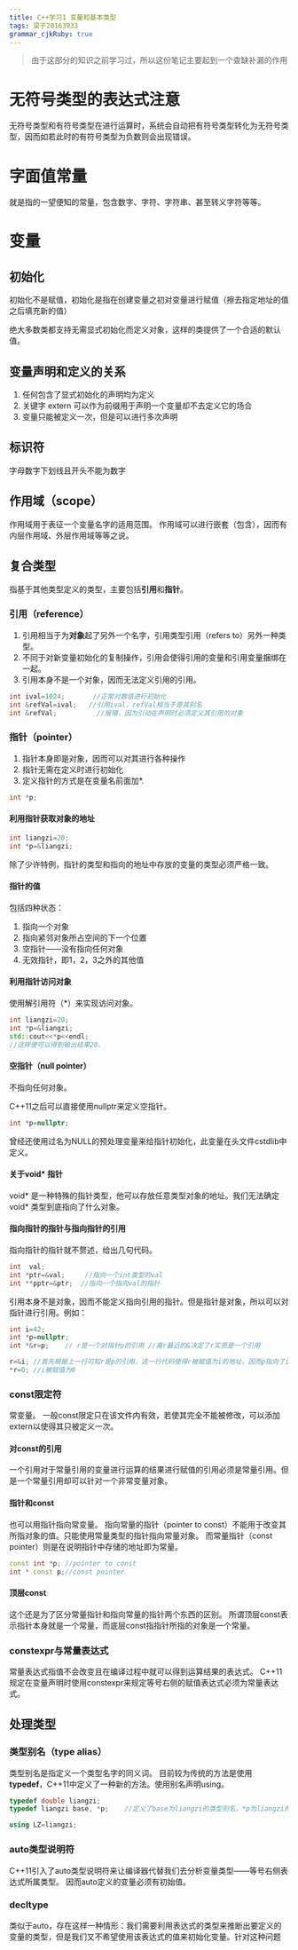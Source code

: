 ```yaml
---
title: C++学习1 变量和基本类型
tags: 梁子20163933
grammar_cjkRuby: true
---
```


> 由于这部分的知识之前学习过，所以这份笔记主要起到一个查缺补漏的作用

# 无符号类型的表达式注意
无符号类型和有符号类型在进行运算时，系统会自动把有符号类型转化为无符号类型，因而如若此时的有符号类型为负数则会出现错误。
# 字面值常量
就是指的一望便知的常量，包含数字、字符、字符串、甚至转义字符等等。
# 变量
## 初始化
初始化不是赋值，初始化是指在创建变量之初对变量进行赋值（擦去指定地址的值之后填充新的值）

绝大多数类都支持无需显式初始化而定义对象，这样的类提供了一个合适的默认值。
## 变量声明和定义的关系
1. 任何包含了显式初始化的声明均为定义
2. 关键字 extern 可以作为前缀用于声明一个变量却不去定义它的场合
3. 变量只能被定义一次，但是可以进行多次声明

## 标识符
字母数字下划线且开头不能为数字

## 作用域（scope）
作用域用于表征一个变量名字的适用范围。
作用域可以进行嵌套（包含），因而有内层作用域、外层作用域等等之说。

## 复合类型
指基于其他类型定义的类型，主要包括**引用**和**指针**。
### 引用（reference）
1. 引用相当于为**对象**起了另外一个名字，引用类型引用（refers to）另外一种类型。
2. 不同于对新变量初始化的复制操作，引用会使得引用的变量和引用变量捆绑在一起。
3. 引用本身不是一个对象，因而无法定义引用的引用。
```c++
int ival=1024;       //正常对数值进行初始化
int &refVal=ival;   //引用ival，refVal相当于是其别名
int &refVal;          //报错，因为引动在声明时必须定义其引用的对象
```
### 指针（pointer）
1. 指针本身即是对象，因而可以对其进行各种操作
2. 指针无需在定义时进行初始化
3. 定义指针的方式是在变量名前面加\*.
```c++
int *p;
```
#### 利用指针获取对象的地址
```C++ 
int liangzi=20;
int *p=&liangzi;
```
除了少许特例，指针的类型和指向的地址中存放的变量的类型必须严格一致。
#### 指针的值
包括四种状态：
1. 指向一个对象
2. 指向紧邻对象所占空间的下一个位置
3. 空指针——没有指向任何对象
4. 无效指针，即1，2，3之外的其他值

#### 利用指针访问对象
使用解引用符（\*）来实现访问对象。
```c++
int liangzi=20;
int *p=&liangzi;
std::cout<<*p<<endl;
//这样便可以得到输出结果20.
```
#### 空指针（null pointer）
不指向任何对象。

C++11之后可以直接使用nullptr来定义空指针。
```c++
int *p=nullptr;
```
曾经还使用过名为NULL的预处理变量来给指针初始化，此变量在头文件cstdlib中定义。
#### 关于void* 指针
void* 是一种特殊的指针类型，他可以存放任意类型对象的地址。我们无法确定void* 类型到底指向了什么对象。
#### 指向指针的指针与指向指针的引用
指向指针的指针就不赘述，给出几句代码。
```c++
int  val;
int *ptr=&val;     //指向一个int类型的val
int **pptr=&ptr;  //指向一个指向val的指针
```
引用本身不是对象，因而不能定义指向引用的指针。但是指针是对象，所以可以对指针进行引用。例如：
```c++
int i=42;
int *p=nullptr;
int *&r=p;    // r是一个对指针p的引用 //离r最近的&决定了r实质是一个引用

r=&i; //首先根据上一行可知r是p的引用，这一行代码使得r被赋值为i的地址，因而p指向了i（p储存着i的地址）
*r=0; //i被赋值为0
```
### const限定符
常变量。
一般const限定只在该文件内有效，若使其完全不能被修改，可以添加extern以使得其只被定义一次。
#### 对const的引用
一个引用对于常量引用的变量进行运算的结果进行赋值的引用必须是常量引用。但是一个常量引用却可以针对一个非常变量对象。
#### 指针和const
也可以用指针指向常变量。
指向常量的指针（pointer to const）不能用于改变其所指对象的值。只能使用常量类型的指针指向常量对象。
而常量指针（const pointer）则是在说明指针中存储的地址即为常量。
```c++
const int *p; //pointer to const
int * const p;//const pointer
```
#### 顶层const
这个还是为了区分常量指针和指向常量的指针两个东西的区别。
所谓顶层const表示指针本身就是一个常量，而底层const指指针所指的对象是一个常量。
### constexpr与常量表达式
常量表达式指值不会改变且在编译过程中就可以得到运算结果的表达式。
C++11规定在变量声明时使用constexpr来规定等号右侧的赋值表达式必须为常量表达式。
## 处理类型
### 类型别名（type alias）
类型别名是指定义一个类型名字的同义词。
目前较为传统的方法是使用**typedef**，C++11中定义了一种新的方法。使用别名声明using。
```c++
typedef double liangzi;
typedef liangzi base, *p;    //定义了base为liangzi的类型别名，*p为liangzi的类型别名（或者说p为liangzi*）

using LZ=liangzi;
```
### auto类型说明符
C++11引入了auto类型说明符来让编译器代替我们去分析变量类型——等号右侧表达式所属类型。
因而auto定义的变量必须有初始值。
### decltype
类似于auto，存在这样一种情形：我们需要利用表达式的类型来推断出要定义的变量的类型，但是我们又不希望使用该表达式的值来初始化变量。针对这种问题
